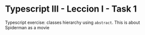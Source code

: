 # Typescript III - Leccion I - Task 1

Typescript exercise: classes hierarchy using `abstract`. This is about Spiderman as a movie
